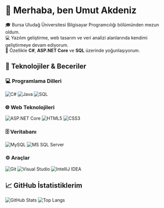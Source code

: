 # 👋 Merhaba, ben Umut Akdeniz

🎓 Bursa Uludağ Üniversitesi Bilgisayar Programcılığı bölümünden mezun oldum.  
💻 Yazılım geliştirme, web tasarım ve veri analizi alanlarında kendimi geliştirmeye devam ediyorum.  
🌱 Özellikle **C#**, **ASP.NET Core** ve **SQL** üzerinde yoğunlaşıyorum.  

## 🚀 Teknolojiler & Beceriler

### 💻 Programlama Dilleri  
![C#](https://img.shields.io/badge/C%23-239120?style=for-the-badge&logo=c-sharp&logoColor=white)
![Java](https://img.shields.io/badge/Java-007396?style=for-the-badge&logo=openjdk&logoColor=white)
![SQL](https://img.shields.io/badge/SQL-003B57?style=for-the-badge&logo=postgresql&logoColor=white)

### 🌐 Web Teknolojileri  
![ASP.NET Core](https://img.shields.io/badge/ASP.NET%20Core-512BD4?style=for-the-badge&logo=.net&logoColor=white)
![HTML5](https://img.shields.io/badge/HTML5-E34F26?style=for-the-badge&logo=html5&logoColor=white)
![CSS3](https://img.shields.io/badge/CSS3-1572B6?style=for-the-badge&logo=css3&logoColor=white)

### 🗄️ Veritabanı  
![MySQL](https://img.shields.io/badge/MySQL-4479A1?style=for-the-badge&logo=mysql&logoColor=white)
![MS SQL Server](https://img.shields.io/badge/MS%20SQL%20Server-CC2927?style=for-the-badge&logo=microsoftsqlserver&logoColor=white)

### ⚙️ Araçlar  
![Git](https://img.shields.io/badge/Git-F05032?style=for-the-badge&logo=git&logoColor=white)
![Visual Studio](https://img.shields.io/badge/Visual%20Studio-5C2D91?style=for-the-badge&logo=visualstudio&logoColor=white)
![IntelliJ IDEA](https://img.shields.io/badge/IntelliJ%20IDEA-000000?style=for-the-badge&logo=intellijidea&logoColor=white) 

## 📈 GitHub İstatistiklerim
![GitHub Stats](https://github-readme-stats.vercel.app/api?username=umutakdnz&show_icons=true&theme=tokyonight)    ![Top Langs](https://github-readme-stats.vercel.app/api/top-langs/?username=umutakdnz&layout=compact&theme=tokyonight) 
